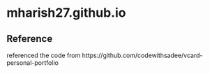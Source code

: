 # mharish27.github.io

<h2>Reference</h2>
referenced the code from https://github.com/codewithsadee/vcard-personal-portfolio
